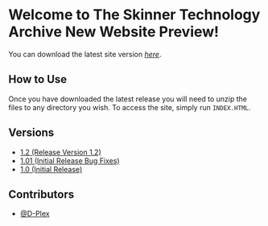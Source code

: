 # Welcome to The Skinner Technology Archive New Website Preview!

You can download the latest site version _[here](https://github.com/NeoSkin7/STAWebsite/releases/)_.

## How to Use

Once you have downloaded the latest release you will need to unzip the files to any directory you wish.
To access the site, simply run `INDEX.HTML`.

## Versions

* [1.2 (Release Version 1.2)](https://github.com/NeoSkin7/STAWebsite/releases/tag/1.1/)
* [1.01 (Initial Release Bug Fixes)](https://github.com/NeoSkin7/STAWebsite/releases/tag/1.01/)
* [1.0 (Initial Release)](https://github.com/NeoSkin7/STAWebsite/releases/tag/1.0/)

## Contributors

* [@D-Plex](https://github.com/D-Plex)
